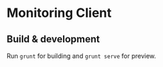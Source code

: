 # Monitoring Client

## Build & development

Run `grunt` for building and `grunt serve` for preview.

